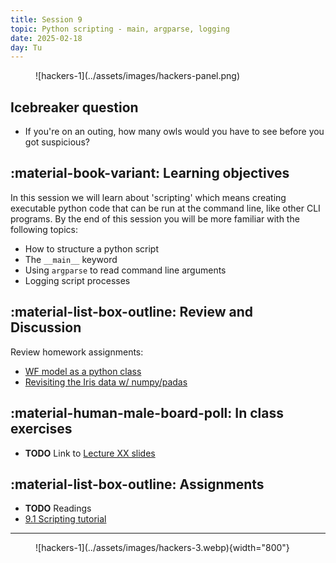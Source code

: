 ```yaml
---
title: Session 9
topic: Python scripting - main, argparse, logging
date: 2025-02-18
day: Tu
---
```



<figure markdown="span">
  ![hackers-1](../assets/images/hackers-panel.png)
</figure>

## Icebreaker question
* If you're on an outing, how many owls would you have to see before you got suspicious?

## :material-book-variant: Learning objectives
In this session we will learn about 'scripting' which means creating executable python
code that can be run at the command line, like other CLI programs. By the end of this
session you will be more familiar with the following topics:

- How to structure a python script
- The `__main__` keyword
- Using `argparse` to read command line arguments
- Logging script processes

## :material-list-box-outline: Review and Discussion
Review homework assignments:

- [WF model as a python class](https://github.com/iao2122/hack-5-python/blob/main/notebooks/wf.ipynb)
- [Revisiting the Iris data w/ numpy/padas](https://github.com/iao2122/hack-5-python/blob/main/notebooks/iris_pd.ipynb)

## :material-human-male-board-poll: In class exercises
- **TODO** Link to [Lecture XX slides](../../lectures/XX/) 

## :material-list-box-outline: Assignments
- **TODO** Readings
- [9.1 Scripting tutorial](../tutorials/9.0-scripting.md)

---------------------


<figure markdown="span">
  ![hackers-1](../assets/images/hackers-3.webp){width="800"}
</figure>

<!-- Notes
* Show the github 'Preview' tab
-->
